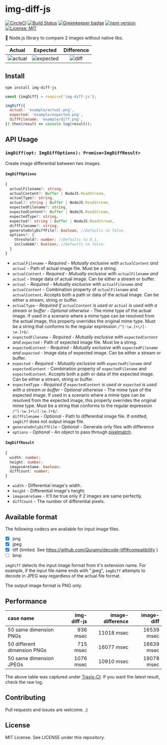 # img-diff-js
[![CircleCI](https://circleci.com/gh/reg-viz/img-diff-js.svg?style=svg)](https://circleci.com/gh/reg-viz/img-diff-js)
[![Build Status](https://travis-ci.org/reg-viz/img-diff-js.svg?branch=master)](https://travis-ci.org/reg-viz/img-diff-js)
[![Greenkeeper badge](https://badges.greenkeeper.io/reg-viz/img-diff-js.svg)](https://greenkeeper.io/)
[![npm version](https://badge.fury.io/js/img-diff-js.svg)](https://badge.fury.io/js/img-diff-js)
[![License: MIT](https://img.shields.io/badge/License-MIT-blue.svg)](https://opensource.org/licenses/MIT)

:art: Node.js library to compare 2 images without native libs.

| Actual                        | Expected                          | Difference                |
|:-----------------------------:|:---------------------------------:|:-------------------------:|
| ![actual](example/actual.png) | ![expected](example/expected.png) | ![diff](example/diff.png) |

## Install
```sh
npm install img-diff-js
```

```js
const {imgDiff} = require('img-diff-js');

imgDiff({
  actual: 'example/actual.png',
  expected: 'example/expected.png',
  diffFilename: 'example/diff.png',
}).then(result => console.log(result));
```

## API Usage

### `imgDiff(opt: ImgDiffOptions): Promise<ImgDiffResult>`
Create image differential between two images.

#### `ImgDiffOptions`
```ts
{
  actualFilename?: string,
  actualContent?: Buffer | NodeJS.ReadStream,
  actualType?: string,
  actual?: string | Buffer | NodeJS.ReadStream,
  expectedFilename?: string,
  expectedContent?: Buffer | NodeJS.ReadStream,
  expectedType?: string,
  expected?: string | Buffer | NodeJS.ReadStream,
  diffFilename?: string,
  generateOnlyDiffFile?: boolean, //Defaults to false.
  options?: {
    threshold?: number; //Defaults to 0.1.
    includeAA?: boolean; //Defaults to false.
  }
}
```
- `actualFilename` - *Required* - *Mutually exclusive with `actualContent` and `actual`* - Path of actual image file. Must be a string.
- `actualContent` - *Required* - *Mutually exclusive with `actualFilename` and `actual`* - Image data of actual image. Can be either a stream or buffer.
- `actual` - *Required* - *Mutually exclusive with `actualFilename` and `actualContent`* - Combination property of `actualFilename` and `actualContent`. Accepts both a path or data of the actual image. Can be either a stream, string or buffer.
- `actualType` - *Required if `actualContent` is used or `actual` is used with a stream or buffer* - *Optional otherwise* - The mime type of the actual image. If used in a scenario where a mime type can be resolved from the actual image, this property overrides the original mime type. Must be a string that conforms to the regular expression `/^[-\w.]+\/[-\w.]+$/`.
- `expectedFilename` - *Required* - *Mutually exclusive with `expectedContent` and `expected`* - Path of expected image file. Must be a string.
- `expectedContent` - *Required* - *Mutually exclusive with `expectedFilename` and `expected`* - Image data of expected image. Can be either a stream or buffer.
- `expected` - *Required* - *Mutually exclusive with `expectedFilename` and `expectedContent`* - Combination property of `expectedFilename` and `expectedContent`. Accepts both a path or data of the expected image. Can be either a stream, string or buffer.
- `expectedType` - *Required if `expectedContent` is used or `expected` is used with a stream or buffer* - *Optional otherwise* - The mime type of the expected image. If used in a scenario where a mime type can be resolved from the expected image, this property overrides the original mime type. Must be a string that conforms to the regular expression `/^[-\w.]+\/[-\w.]+$/`.
- `diffFilename` - *Optional* - Path to differential image file. If omitted, `imgDiff` does not output image file.
- `generateOnlyDiffFile` - *Optional* - Generate only files with difference
- `options` - *Optional* - An object to pass through [pixelmatch](https://github.com/mapbox/pixelmatch#api).

#### `ImgDiffResult`
```ts
{
  width: number;
  height: number;
  imagesAreSame: boolean;
  diffCount: number;
}
```
- `width` - Differential image's width.
- `height` - Differential image's height.
- `imagesAreSame` - It'll be true only if 2 images are same perfectly.
- `diffCount` - The number of differential pixels.

## Available format
The following codecs are available for input image files.

- [x] png
- [x] jpeg
- [x] tiff (limited. See https://github.com/Quramy/decode-tiff#compatibility )
- [ ] bmp

`imgDiff` detects the input image format from it's extension name. For example, if the input file name ends with ".jpeg", `imgDiff` attempts to decode in JPEG way regardless of the actual file format.

The output image format is PNG only.

## Performance
 | case name | img-diff-js | image-difference | image-diff | 
 |:---|---:|---:|---:|
 | 50 same dimension PNGs | 936 msec | 11018 msec | 16539 msec | 
 | 50 different dimension PNGs | 715 msec | 16077 msec | 16639 msec | 
 | 50 same dimension JPEGs | 1076 msec | 10910 msec | 19078 msec | 

The above table was captured under [Travis-CI](https://travis-ci.org/reg-viz/img-diff-js). If you want the latest result, check the raw log.

## Contributing
Pull requests and issues are welcome. ;)

## License
MIT License. See LICENSE under this repository.
